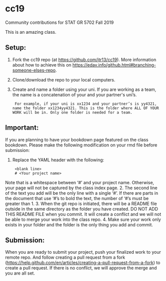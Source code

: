 # cc19
Community contributions for STAT GR 5702 Fall 2019

This is an amazing class.

## Setup:

1. Fork the cc19 repo (at https://github.com/jtr13/cc19). More information about how to achieve this on https://edav.info/github.html#branching-someone-elses-repo.
2. Clone/download the repo to your local computers.
3. Create and name a folder using your uni. If you are working as a team, the name is a concatenation of your and your partner's uni’s. 

        For example, if your uni is xx1234 and your partner’s is yy4321, name the folder xx1234yy4321. This is the folder where ALL OF YOUR WORK will be in. Only one folder is needed for a team.

## Important:

If you are planning to have your bookdown page featured on the class bookdown. Please make the following modification on your rmd file before submission:

1. Replace the YAML header with the following:

        <blank line>
        # <Your project name>

Note that is a whitespace between ‘#’ and your project name. Otherwise, your page will not be captured by the class index page.
2. The second line of the text you add will be the only line with a single ‘#’. If there are parts in the document that use ‘#’s to bold the text, the number of ‘#’s must be greater than 1. 
3. When the git repo is initiated, there will be a README file outside in the same directory as the folder you have created. DO NOT ADD THIS README FILE when you commit. It will create a conflict and we will not be able to merge your work into the class repo. 
4. Make sure your work only exists in your folder and the folder is the only thing you add and commit.

## Submission:

When you are ready to submit your project, push your finalized work to your remote repo. And follow creating a pull request from a fork (https://help.github.com/en/articles/creating-a-pull-request-from-a-fork) to create a pull request. If there is no conflict, we will approve the merge and you are all set.
